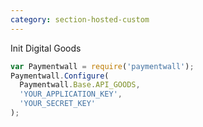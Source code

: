 ```yaml
---
category: section-hosted-custom
---
```

Init Digital Goods
```javascript
var Paymentwall = require('paymentwall');
Paymentwall.Configure(
  Paymentwall.Base.API_GOODS,
  'YOUR_APPLICATION_KEY',
  'YOUR_SECRET_KEY'
);
```
